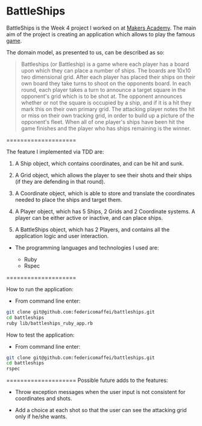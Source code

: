 BattleShips
====================

BattleShips is the Week 4 project I worked on at [Makers Academy](http://www.makersacademy.com).
The main aim of the project is creating an application which allows to play the famous [game](http://en.wikipedia.org/wiki/Battleship_\(game\)).

The domain model, as presented to us, can be described as so:

> Battleships (or Battleship) is a game where each player has a board upon which they can place a number of ships. The boards are 10x10 two dimensional grid.
>After each player has placed their ships on their own board they take turns to shoot on the opponents board. In each round, each player takes a turn to announce a target square in the opponent's grid which is to be shot at. The opponent announces whether or not the square is occupied by a ship, and if it is a hit they mark this on their own primary grid. The attacking player notes the hit or miss on their own tracking grid, in order to build up a picture of the opponent's fleet.
>When all of one player's ships have been hit the game finishes and the player who has ships remaining is the winner.

====================

The feature I implemented via TDD are:

  1. A Ship object, which contains coordinates, and can be hit and sunk.

  2. A Grid object, which allows the player to see their shots and their ships (if they are defending in that round).

  3. A Coordinate object, which is able to store and translate the coordinates needed to place the ships and target them.

  4. A Player object, which has 5 Ships, 2 Grids and 2 Coordinate systems. A player can be either active or inactive, and can place ships.

  5. A BattleShips object, which has 2 Players, and contains all the application logic and user interaction.

* The programming languages and technologies I used are:

  * Ruby
  * Rspec

====================

How to run the application:

  * From command line enter: 
```bash
git clone git@github.com:federicomaffei/battleships.git
cd battleships
ruby lib/battleships_ruby_app.rb
```

How to test the application:

  * From command line enter:
```bash
git clone git@github.com:federicomaffei/battleships.git
cd battleships
rspec
```
====================
Possible future adds to the features:

  * Throw exception messages when the user input is not consistent for coordinates and shots.

  * Add a choice at each shot so that the user can see the attacking grid only if he/she wants.


